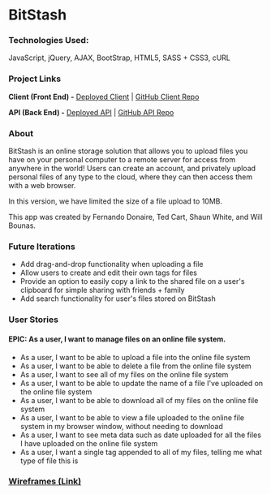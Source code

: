 # BitStash

### Technologies Used:
JavaScript, jQuery, AJAX, BootStrap, HTML5, SASS + CSS3, cURL

### Project Links
**Client (Front End) -**
[Deployed Client](https://wbounas.github.io/bitstash-client)
| [GitHub Client Repo](https://github.com/wbounas/bitstash-client)

**API (Back End) -**
[Deployed API](https://wb-bitstash-api.herokuapp.com)
| [GitHub API Repo](https://github.com/wbounas/bitstash-api)

### About
BitStash is an online storage solution that allows you to upload files you have on your personal computer to a remote
server for access from anywhere in the world! Users can create an account, and privately upload personal files of any type
to the cloud, where they can then access them with a web browser.

In this version, we have limited the size of a file upload to 10MB.

This app was created by Fernando Donaire, Ted Cart, Shaun White, and Will Bounas.

### Future Iterations
- Add drag-and-drop functionality when uploading a file
- Allow users to create and edit their own tags for files
- Provide an option to easily copy a link to the shared file on a user's clipboard for simple sharing with friends + family
- Add search functionality for user's files stored on BitStash

### User Stories
#### EPIC: As a user, I want to manage files on an online file system.
- As a user, I want to be able to upload a file into the online file system
- As a user, I want to be able to delete a file from the online file system
- As a user, I want to see all of my files on the online file system
- As a user, I want to be able to update the name of a file I've uploaded on the online file system
- As a user, I want to be able to download all of my files on the online file system
- As a user, I want to be able to view a file uploaded to the online file system in my browser window, without needing to download
- As a user, I want to see meta data such as date uploaded for all the files I have uploaded on the online file system
- As a user, I want a single tag appended to all of my files, telling me what type of file this is

### [Wireframes (Link)](planning/)
